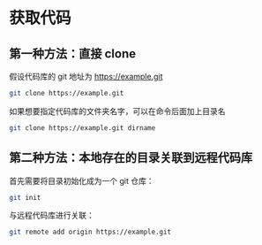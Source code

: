 # 获取代码
## 第一种方法：直接 clone

假设代码库的 git 地址为 https://example.git

```bash
git clone https://example.git 
```

如果想要指定代码库的文件夹名字，可以在命令后面加上目录名

```bash
git clone https://example.git dirname 

```

## 第二种方法：本地存在的目录关联到远程代码库

首先需要将目录初始化成为一个 git 仓库：

```bash
git init
```

与远程代码库进行关联：

```bash
git remote add origin https://example.git
```
